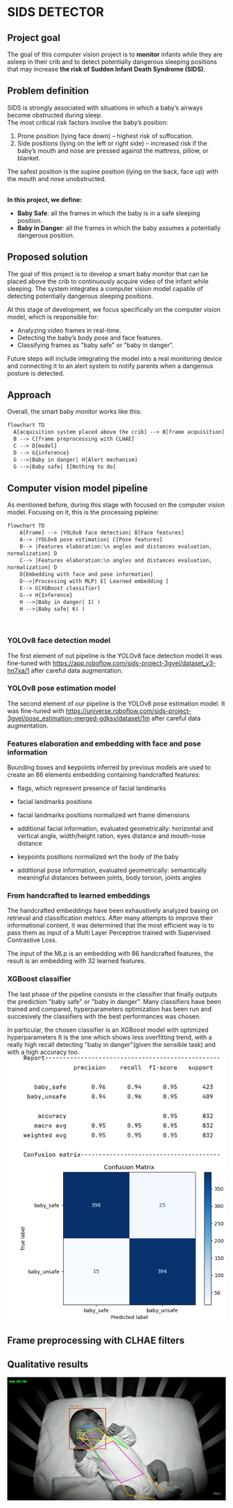 # SIDS DETECTOR

## Project goal
The goal of this computer vision project is to **monitor** infants while they are asleep in their crib and to detect potentially dangerous sleeping positions that may increase **the risk of Sudden Infant Death Syndrome (SIDS)**.

## Problem definition
SIDS is strongly associated with situations in which a baby’s airways become obstructed during sleep.\
The most critical risk factors involve the baby’s position:
1. Prone position (lying face down) – highest risk of suffocation. 
2. Side positions (lying on the left or right side) – increased risk if the baby’s mouth and nose are pressed against the mattress, pillow, or blanket.

The safest position is the supine position (lying on the back, face up) with the mouth and nose unobstructed.

\
**In this project, we define:**
- **Baby Safe**: all the frames in which the baby is in a safe sleeping position.
- **Baby in Danger**: all the frames in which the baby assumes a potentially dangerous position.

## Proposed solution
The goal of this project is to develop a smart baby monitor that can be placed above the crib to continuously acquire video of the infant while sleeping. The system integrates a computer vision model capable of detecting potentially dangerous sleeping positions.

At this stage of development, we focus specifically on the computer vision model, which is responsible for:
- Analyzing video frames in real-time.
- Detecting the baby’s body pose and face features.
- Classifying frames as "baby safe" or "baby in danger".

Future steps will include integrating the model into a real monitoring device and connecting it to an alert system to notify parents when a dangerous posture is detected.

## Approach
Overall, the smart baby monitor works like this:
```mermaid
flowchart TD
  A[acquisition system placed above the crib] --> B[frame acquisition]
  B --> C[frame preprocessing with CLHAE]
  C --> D[model]
  D --> G{inference}
  G -->|Baby in danger| H[Alert mechanism]
  G -->|Baby safe| I[Nothing to do]
```

## Computer vision model pipeline
As mentioned before, during this stage with focused on the computer vision model.
Focusing on it, this is the processing pipleine:
```mermaid
flowchart TD
    A[Frame] --> |YOLOv8 face detection| B[Face features]
    A--> |YOLOv8 pose estimation| C[Pose features]
    B--> |Features elaboration:\n angles and distances evaluation, normalization| D
    C--> |Features elaboration:\n angles and distances evaluation, normalization| D
    D[Embedding with face and pose information]
    D-->|Processing with MLP| E[ Learned embedding ]
    E--> G[XGBoost classifier]
    G--> H{Inference}
    H -->|Baby in danger| I( )
    H -->|Baby safe| K( )
    
    
```

### YOLOv8 face detection model
The first element of out pipeline is the YOLOv8 face detection model
It was fine-tuned with https://app.roboflow.com/sids-project-3gvel/dataset_v3-hn7xa/1 after careful data augmentation.

### YOLOv8 pose estimation model
The second element of our pipeline is the YOLOv8 pose estimation model.
It was fine-tuned with https://universe.roboflow.com/sids-project-3gvel/pose_estimation-merged-gdksv/dataset/1m after careful data augmentation.


### Features elaboration and embedding with face and pose information
Bounding boxes and keypoints inferred by previous models are used to create an 86 elements embedding containing handcrafted features:
- flags, which represent presence of facial landmarks
- facial landmarks positions
- facial landmarks positions normalized wrt frame dimensions
- additional facial information, evaluated geometrically: horizontal and vertical angle, width/height ration, eyes distance and mouth-nose distance

- keypoints positions normalized wrt the body of the baby
- additional pose information, evaluated geometrically: semantically meaningful distances between joints, body torsion, joints angles

### From handcrafted to learned embeddings
The handcrafted embeddings have been exhaustively analyzed basing on retrieval and classification metrics.
After many attempts to improve their informational content, it was determined that the most efficient way is to pass them as input of a Multi Layer Perceptron trained with Supervised Contrastive Loss.

The input of the MLp is an embedding with 86 handcrafted features, the result is an embedding with 32 learned features.

### XGBoost classifier
The last phase of the pipeline consists in the classifier that finally outputs the prediction "baby safe" or "baby in danger".
Many classifiers have been trained and compared, hyperparameters optimization has been run and succesively the classifiers with the best performances was chosen.

In particular, the chosen classifier is an XGBoost model with optimized hyperparameters
It is the one which shows less overfitting trend, with a really high recall detecting "baby in danger"(given the sensible task) and with a high accuracy too.
![best_classifiers_metrics.png](best_classifiers_metrics.png)


## Frame preprocessing with CLHAE filters

## Qualitative results
![Demo](classification_demo.gif)



